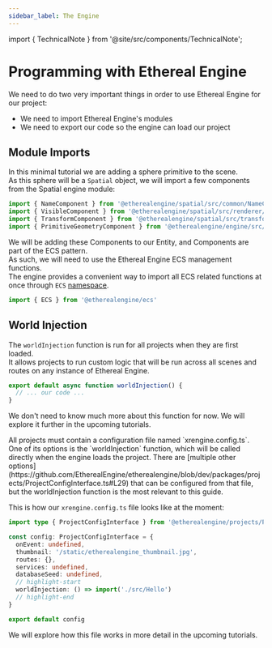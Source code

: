 ```yaml
---
sidebar_label: The Engine
---
```

import { TechnicalNote } from '@site/src/components/TechnicalNote';

# Programming with Ethereal Engine
We need to do two very important things in order to use Ethereal Engine for our project:
- We need to import Ethereal Engine's modules
- We need to export our code so the engine can load our project

## Module Imports
In this minimal tutorial we are adding a sphere primitive to the scene.  
As this sphere will be a `Spatial` object, we will import a few components from the Spatial engine module:

```ts title="ee-tutorial-hello/src/Hello.ts"
import { NameComponent } from '@etherealengine/spatial/src/common/NameComponent'
import { VisibleComponent } from '@etherealengine/spatial/src/renderer/components/VisibleComponent'
import { TransformComponent } from '@etherealengine/spatial/src/transform/components/TransformComponent'
import { PrimitiveGeometryComponent } from '@etherealengine/engine/src/scene/components/PrimitiveGeometryComponent'
```
We will be adding these Components to our Entity, and Components are part of the ECS pattern.  
As such, we will need to use the Ethereal Engine ECS management functions.   
The engine provides a convenient way to import all ECS related functions at once through `ECS` [namespace](https://www.typescriptlang.org/docs/handbook/namespaces.html).
```ts title="ee-tutorial-hello/src/Hello.ts"
import { ECS } from '@etherealengine/ecs'
```
## World Injection
The `worldInjection` function is run for all projects when they are first loaded.  
It allows projects to run custom logic that will be run across all scenes and routes on any instance of Ethereal Engine.  

```ts title="ee-tutorial-hello/src/Hello.ts"
export default async function worldInjection() {
  // ... our code ...
}
```
We don't need to know much more about this function for now. We will explore it further in the upcoming tutorials.  

<TechnicalNote>
All projects must contain a configuration file named `xrengine.config.ts`.  
One of its options is the `worldInjection` function, which will be called directly when the engine loads the project.  
There are [multiple other options](https://github.com/EtherealEngine/etherealengine/blob/dev/packages/projects/ProjectConfigInterface.ts#L29) that can be configured from that file, but the worldInjection function is the most relevant to this guide.  

This is how our `xrengine.config.ts` file looks like at the moment:
```ts title="ee-tutorial-hello/xrengine.config.ts" showLineNumbers
import type { ProjectConfigInterface } from '@etherealengine/projects/ProjectConfigInterface'

const config: ProjectConfigInterface = {
  onEvent: undefined,
  thumbnail: '/static/etherealengine_thumbnail.jpg',
  routes: {},
  services: undefined,
  databaseSeed: undefined,
  // highlight-start
  worldInjection: () => import('./src/Hello')
  // highlight-end
}

export default config
```
We will explore how this file works in more detail in the upcoming tutorials.

</TechnicalNote>

